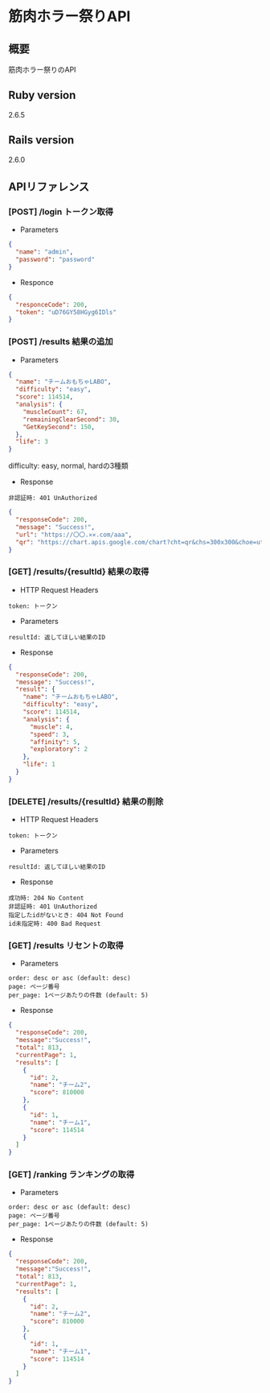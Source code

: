 # 筋肉ホラー祭りAPI

## 概要
筋肉ホラー祭りのAPI

## Ruby version
2.6.5

## Rails version
2.6.0

## APIリファレンス

### [POST] /login トークン取得
- Parameters

```json
{
  "name": "admin",
  "password": "password"
}
```

- Responce
```json
{
  "responceCode": 200,
  "token": "uD76GY58HGyg6IDls"
}
```

### [POST] /results 結果の追加

- Parameters

```json
{
  "name": "チームおもちゃLABO",
  "difficulty": "easy", 
  "score": 114514,
  "analysis": {
    "muscleCount": 67,
    "remainingClearSecond": 30,
    "GetKeySecond": 150,
  },
  "life": 3
}
```
difficulty: easy, normal, hardの3種類

- Response

`非認証時: 401 UnAuthorized`

```json
{
  "responseCode": 200,
  "message": "Success!",
  "url": "https://〇〇.✕✕.com/aaa",
  "qr": "https://chart.apis.google.com/chart?cht=qr&chs=300x300&choe=utf8&chl=https://〇〇.✕✕.com/aaa"
}
```

### [GET] /results/{resultId} 結果の取得

- HTTP Request Headers

```
token: トークン
```

- Parameters

```
resultId: 返してほしい結果のID
```

- Response

```json
{
  "responseCode": 200,
  "message": "Success!",
  "result": {
    "name": "チームおもちゃLABO",
    "difficulty": "easy",
    "score": 114514,
    "analysis": {
      "muscle": 4,
      "speed": 3,
      "affinity": 5,
      "exploratory": 2
    },
    "life": 1
  }
}
```

### [DELETE] /results/{resultId} 結果の削除

- HTTP Request Headers

```
token: トークン
```

- Parameters

```
resultId: 返してほしい結果のID
```

- Response

```
成功時: 204 No Content
非認証時: 401 UnAuthorized
指定したidがないとき: 404 Not Found
id未指定時: 400 Bad Request
```

### [GET] /results リセントの取得

- Parameters

```
order: desc or asc (default: desc)
page: ページ番号
per_page: 1ページあたりの件数 (default: 5)
```

- Response

```json
{
  "responseCode": 200,
  "message":"Success!",
  "total": 813,
  "currentPage": 1,
  "results": [
    {
      "id": 2,
      "name": "チーム2",
      "score": 810000
    },
    {
      "id": 1,
      "name": "チーム1",
      "score": 114514
    }
  ]
}
```


### [GET] /ranking ランキングの取得

- Parameters

```
order: desc or asc (default: desc)
page: ページ番号
per_page: 1ページあたりの件数 (default: 5)
```

- Response

```json
{
  "responseCode": 200,
  "message":"Success!",
  "total": 813,
  "currentPage": 1,
  "results": [
    {
      "id": 2,
      "name": "チーム2",
      "score": 810000
    },
    {
      "id": 1,
      "name": "チーム1",
      "score": 114514
    }
  ]
}
```
